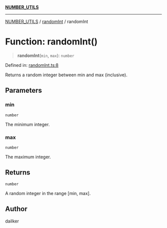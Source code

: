 [**NUMBER_UTILS**](../../README.md)

***

[NUMBER_UTILS](../../README.md) / [randomInt](../README.md) / randomInt

# Function: randomInt()

> **randomInt**(`min`, `max`): `number`

Defined in: [randomInt.ts:8](https://github.com/dailker/everyutil/blob/41b2b91e0d43fdbbea18f7ea0bcf4029dd413f41/src/number/randomInt.ts#L8)

Returns a random integer between min and max (inclusive).

## Parameters

### min

`number`

The minimum integer.

### max

`number`

The maximum integer.

## Returns

`number`

A random integer in the range [min, max].

## Author

dailker
